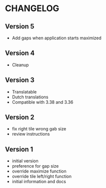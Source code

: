 # CHANGELOG

## Version 5
- Add gaps when application starts maximized

## Version 4
- Cleanup

## Version 3
- Translatable
- Dutch translations
- Compatible with 3.38 and 3.36

## Version 2
- fix right tile wrong gab size
- review instructions

## Version 1

- initial version
- preference for gap size
- override maximize function
- override tile left/right function
- initial information and docs


